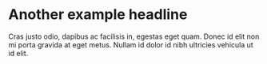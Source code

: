 # Another example headline

Cras justo odio, dapibus ac facilisis in, egestas eget quam. Donec id elit non mi porta gravida at eget
metus. Nullam id dolor id nibh ultricies vehicula ut id elit.
